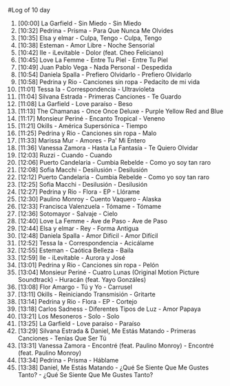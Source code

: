 #Log of 10 day

1. [00:00] La Garfield - Sin Miedo - Sin Miedo
1. [10:32] Pedrina - Prisma - Para Que Nunca Me Olvides
1. [10:35] Elsa y elmar - Culpa, Tengo - Culpa, Tengo
1. [10:38] Esteman - Amor Libre - Noche Sensorial
1. [10:42] Ile - iLevitable - Dolor (feat. Cheo Feliciano)
1. [10:45] Love La Femme - Entre Tu Piel - Entre Tu Piel
1. [10:49] Juan Pablo Vega - Nada Personal - Despedida
1. [10:54] Daniela Spalla - Prefiero Olvidarlo - Prefiero Olvidarlo
1. [10:58] Pedrina y Rio - Canciones sin ropa - Pedacito de mi vida
1. [11:01] Tessa Ia - Correspondencia - Ultravioleta
1. [11:04] Silvana Estrada - Primeras Canciones - Te Guardo
1. [11:08] La Garfield - Love paraíso - Beso
1. [11:13] The Chamanas - Once Once Deluxe - Purple Yellow Red and Blue
1. [11:17] Monsieur Periné - Encanto Tropical - Veneno
1. [11:21] Okills - América Supersónica - Tiempo
1. [11:25] Pedrina y Rio - Canciones sin ropa - Malo
1. [11:33] Marissa Mur - Amores - Pa' Mi Entero
1. [11:36] Vanessa Zamora - Hasta La Fantasía - Te Quiero Olvidar
1. [12:03] Ruzzi - Cuando - Cuando
1. [12:06] Puerto Candelaria - Cumbia Rebelde - Como yo soy tan raro
1. [12:08] Sofia Macchi - Desilusión - Desilusión
1. [12:12] Puerto Candelaria - Cumbia Rebelde - Como yo soy tan raro
1. [12:25] Sofia Macchi - Desilusión - Desilusión
1. [12:27] Pedrina y Rio - Flora - EP - Llórame
1. [12:30] Paulino Monroy - Cuento Vaquero - Alaska
1. [12:33] Francisca Valenzuela - Tómame - Tómame
1. [12:36] Sotomayor - Salvaje - Cielo
1. [12:40] Love La Femme - Ave de Paso - Ave de Paso
1. [12:44] Elsa y elmar - Rey - Forma Antigua
1. [12:48] Daniela Spalla - Amor Difícil - Amor Difícil
1. [12:52] Tessa Ia - Correspondencia - Acicálame
1. [12:55] Esteman - Caótica Belleza - Baila
1. [12:59] Ile - iLevitable - Aurora y José
1. [13:01] Pedrina y Rio - Canciones sin ropa - Pelón
1. [13:04] Monsieur Periné - Cuatro Lunas (Original Motion Picture Soundtrack) - Huracán (feat. Yayo Gonzáles)
1. [13:08] Flor Amargo - Tú y Yo - Carrusel
1. [13:11] Okills - Reiniciando Transmisión - Gritarte
1. [13:14] Pedrina y Rio - Flora - EP - Cortejo
1. [13:18] Carlos Sadness - Diferentes Tipos de Luz - Amor Papaya
1. [13:21] Los Mesoneros - Solo - Solo
1. [13:25] La Garfield - Love paraíso - Paraíso
1. [13:29] Silvana Estrada & Daniel, Me Estás Matando - Primeras Canciones - Tenías Que Ser Tú
1. [13:31] Vanessa Zamora - Encontré (feat. Paulino Monroy) - Encontré (feat. Paulino Monroy)
1. [13:34] Pedrina - Prisma - Háblame
1. [13:38] Daniel, Me Estás Matando - ¿Qué Se Siente Que Me Gustes Tanto? - ¿Qué Se Siente Que Me Gustes Tanto?
